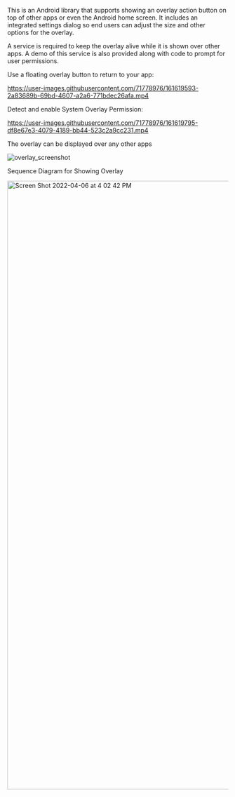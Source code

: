 This is an Android library that supports showing an overlay action button on top of other apps or even the Android home screen. It includes an integrated settings dialog so end users can adjust the size and other options for the overlay. 

A service is required to keep the overlay alive while it is shown over other apps. A demo of this service is also provided along with code to prompt for user permissions.


Use a floating overlay button to return to your app:

https://user-images.githubusercontent.com/71778976/161619593-2a83689b-69bd-4607-a2a6-771bdec26afa.mp4


Detect and enable System Overlay Permission:

https://user-images.githubusercontent.com/71778976/161619795-df8e67e3-4079-4189-bb44-523c2a9cc231.mp4

The overlay can be displayed over any other apps

![overlay_screenshot](https://user-images.githubusercontent.com/71778976/161620518-39b83674-e8ff-4931-aa32-431a2dda84fe.png)

Sequence Diagram for Showing Overlay

<img width="1388" alt="Screen Shot 2022-04-06 at 4 02 42 PM" src="https://user-images.githubusercontent.com/71778976/162061210-8b16136c-0939-4382-86cc-07430fc7ef90.png">
